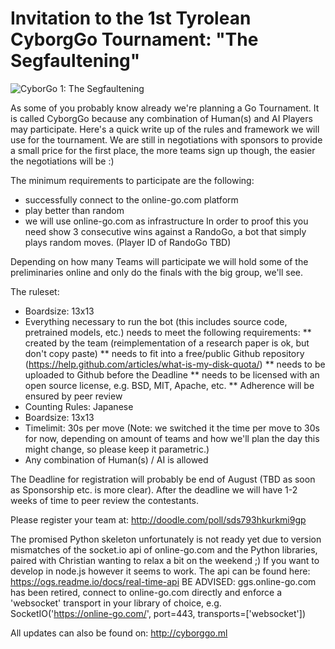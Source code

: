 # Invitation to the 1st Tyrolean CyborgGo Tournament: "The Segfaultening"
![CyborGo 1: The Segfaultening](/assets/img/cyborgo1_segfaultening.png)

As some of you probably know already we're planning a Go Tournament. It is called CyborgGo because any combination of Human(s) and AI Players may participate.
Here's a quick write up of the rules and framework we will use for the tournament.
We are still in negotiations with sponsors to provide a small price for the first place, the more teams sign up though, the easier the negotiations will be :)

The minimum requirements to participate are the following:
* successfully connect to the online-go.com platform
* play better than random
* we will use online-go.com as infrastructure
In order to proof this you need show 3 consecutive wins against a RandoGo, a bot that simply plays random moves.
(Player ID of RandoGo TBD)

Depending on how many Teams will participate we will hold some of the preliminaries online and only do the finals with the big group, we'll see.

The ruleset:
* Boardsize: 13x13
* Everything necessary to run the bot (this includes source code, pretrained models, etc.) needs to meet the following requirements:
** created by the team (reimplementation of a research paper is ok, but don't copy paste)
** needs to fit into a free/public Github repository (https://help.github.com/articles/what-is-my-disk-quota/)
** needs to be uploaded to Github before the Deadline
** needs to be licensed with an open source license, e.g. BSD, MIT, Apache, etc.
** Adherence will be ensured by peer review
* Counting Rules: Japanese 
* Boardsize: 13x13
* Timelimit: 30s per move (Note: we switched it the time per move to 30s for now, depending on amount of teams and how we'll plan the day this might change, so please keep it parametric.)
* Any combination of Human(s) / AI is allowed

The Deadline for registration will probably be end of August (TBD as soon as Sponsorship etc. is more clear).
After the deadline we will have 1-2 weeks of time to peer review the contestants.

Please register your team at: http://doodle.com/poll/sds793hkurkmi9gp

The promised Python skeleton unfortunately is not ready yet due to version mismatches of the socket.io api of online-go.com and the Python libraries, paired with Christian wanting to relax a bit on the weekend ;)
If you want to develop in node.js however it seems to work.
The api can be found here: https://ogs.readme.io/docs/real-time-api
BE ADVISED: ggs.online-go.com has been retired, connect to online-go.com directly and enforce a 'websocket' transport in your library of choice, e.g. SocketIO('https://online-go.com/', port=443, transports=['websocket'])

All updates can also be found on:
http://cyborggo.ml
